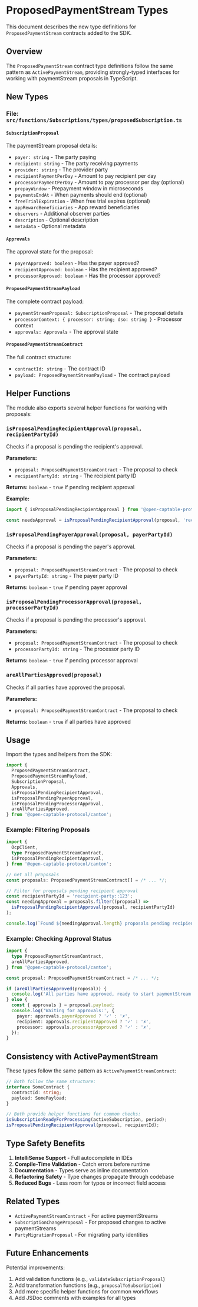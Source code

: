 # ProposedPaymentStream Types

This document describes the new type definitions for `ProposedPaymentStream` contracts added to the
SDK.

## Overview

The `ProposedPaymentStream` contract type definitions follow the same pattern as
`ActivePaymentStream`, providing strongly-typed interfaces for working with paymentStream proposals
in TypeScript.

## New Types

### File: `src/functions/Subscriptions/types/proposedSubscription.ts`

#### `SubscriptionProposal`

The paymentStream proposal details:

- `payer: string` - The party paying
- `recipient: string` - The party receiving payments
- `provider: string` - The provider party
- `recipientPaymentPerDay` - Amount to pay recipient per day
- `processorPaymentPerDay` - Amount to pay processor per day (optional)
- `prepayWindow` - Prepayment window in microseconds
- `paymentsEndAt` - When payments should end (optional)
- `freeTrialExpiration` - When free trial expires (optional)
- `appRewardBeneficiaries` - App reward beneficiaries
- `observers` - Additional observer parties
- `description` - Optional description
- `metadata` - Optional metadata

#### `Approvals`

The approval state for the proposal:

- `payerApproved: boolean` - Has the payer approved?
- `recipientApproved: boolean` - Has the recipient approved?
- `processorApproved: boolean` - Has the processor approved?

#### `ProposedPaymentStreamPayload`

The complete contract payload:

- `paymentStreamProposal: SubscriptionProposal` - The proposal details
- `processorContext: { processor: string; dso: string }` - Processor context
- `approvals: Approvals` - The approval state

#### `ProposedPaymentStreamContract`

The full contract structure:

- `contractId: string` - The contract ID
- `payload: ProposedPaymentStreamPayload` - The contract payload

## Helper Functions

The module also exports several helper functions for working with proposals:

### `isProposalPendingRecipientApproval(proposal, recipientPartyId)`

Checks if a proposal is pending the recipient's approval.

**Parameters:**

- `proposal: ProposedPaymentStreamContract` - The proposal to check
- `recipientPartyId: string` - The recipient party ID

**Returns:** `boolean` - `true` if pending recipient approval

**Example:**

```typescript
import { isProposalPendingRecipientApproval } from '@open-captable-protocol/canton';

const needsApproval = isProposalPendingRecipientApproval(proposal, 'recipient-party::123');
```

### `isProposalPendingPayerApproval(proposal, payerPartyId)`

Checks if a proposal is pending the payer's approval.

**Parameters:**

- `proposal: ProposedPaymentStreamContract` - The proposal to check
- `payerPartyId: string` - The payer party ID

**Returns:** `boolean` - `true` if pending payer approval

### `isProposalPendingProcessorApproval(proposal, processorPartyId)`

Checks if a proposal is pending the processor's approval.

**Parameters:**

- `proposal: ProposedPaymentStreamContract` - The proposal to check
- `processorPartyId: string` - The processor party ID

**Returns:** `boolean` - `true` if pending processor approval

### `areAllPartiesApproved(proposal)`

Checks if all parties have approved the proposal.

**Parameters:**

- `proposal: ProposedPaymentStreamContract` - The proposal to check

**Returns:** `boolean` - `true` if all parties have approved

## Usage

Import the types and helpers from the SDK:

```typescript
import {
  ProposedPaymentStreamContract,
  ProposedPaymentStreamPayload,
  SubscriptionProposal,
  Approvals,
  isProposalPendingRecipientApproval,
  isProposalPendingPayerApproval,
  isProposalPendingProcessorApproval,
  areAllPartiesApproved,
} from '@open-captable-protocol/canton';
```

### Example: Filtering Proposals

```typescript
import {
  OcpClient,
  type ProposedPaymentStreamContract,
  isProposalPendingRecipientApproval,
} from '@open-captable-protocol/canton';

// Get all proposals
const proposals: ProposedPaymentStreamContract[] = /* ... */;

// Filter for proposals pending recipient approval
const recipientPartyId = 'recipient-party::123';
const needingApproval = proposals.filter((proposal) =>
  isProposalPendingRecipientApproval(proposal, recipientPartyId)
);

console.log(`Found ${needingApproval.length} proposals pending recipient approval`);
```

### Example: Checking Approval Status

```typescript
import {
  type ProposedPaymentStreamContract,
  areAllPartiesApproved,
} from '@open-captable-protocol/canton';

const proposal: ProposedPaymentStreamContract = /* ... */;

if (areAllPartiesApproved(proposal)) {
  console.log('All parties have approved, ready to start paymentStream');
} else {
  const { approvals } = proposal.payload;
  console.log('Waiting for approvals:', {
    payer: approvals.payerApproved ? '✓' : '✗',
    recipient: approvals.recipientApproved ? '✓' : '✗',
    processor: approvals.processorApproved ? '✓' : '✗',
  });
}
```

## Consistency with ActivePaymentStream

These types follow the same pattern as `ActivePaymentStreamContract`:

```typescript
// Both follow the same structure:
interface SomeContract {
  contractId: string;
  payload: SomePayload;
}

// Both provide helper functions for common checks:
isSubscriptionReadyForProcessing(activeSubscription, period);
isProposalPendingRecipientApproval(proposal, recipientId);
```

## Type Safety Benefits

1. **IntelliSense Support** - Full autocomplete in IDEs
2. **Compile-Time Validation** - Catch errors before runtime
3. **Documentation** - Types serve as inline documentation
4. **Refactoring Safety** - Type changes propagate through codebase
5. **Reduced Bugs** - Less room for typos or incorrect field access

## Related Types

- `ActivePaymentStreamContract` - For active paymentStreams
- `SubscriptionChangeProposal` - For proposed changes to active paymentStreams
- `PartyMigrationProposal` - For migrating party identities

## Future Enhancements

Potential improvements:

1. Add validation functions (e.g., `validateSubscriptionProposal`)
2. Add transformation functions (e.g., `proposalToSubscription`)
3. Add more specific helper functions for common workflows
4. Add JSDoc comments with examples for all types
